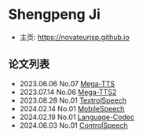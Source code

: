# Shengpeng Ji

- 主页: https://novateurjsp.github.io

## 论文列表

- 2023.06.06 No.07 [Mega-TTS](../Models/Speech_LLM/2023.06.06_Mega-TTS.md)
- 2023.07.14 No.06 [Mega-TTS2](../Models/Speech_LLM/2023.07.14_Mega-TTS2.md)
- 2023.08.28 No.01 [TextrolSpeech](../Datasets/2023.08.28_TextrolSpeech.md)
- 2024.02.14 No.01 [MobileSpeech](../Models/_tmp/2024.02.14_MobileSpeech.md)
- 2024.02.19 No.01 [Language-Codec](../Models/Speech_Neural_Codec/2024.02.19_Language-Codec.md)
- 2024.06.03 No.01 [ControlSpeech](../Models/Speech_LLM/2024.06.03_ControlSpeech.md)

